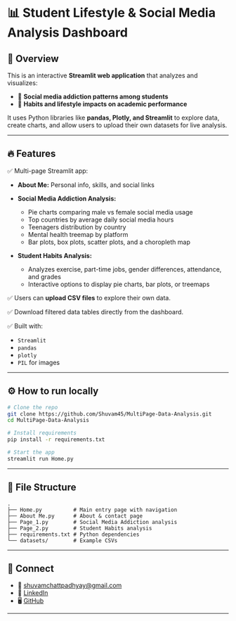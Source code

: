# 📊 Student Lifestyle & Social Media Analysis Dashboard

## 🚀 Overview

This is an interactive **Streamlit web application** that analyzes and visualizes:

* 📱 **Social media addiction patterns among students**
* 🏃 **Habits and lifestyle impacts on academic performance**

It uses Python libraries like **pandas, Plotly, and Streamlit** to explore data, create charts, and allow users to upload their own datasets for live analysis.

---

## 🔥 Features

✅ Multi-page Streamlit app:

* **About Me:** Personal info, skills, and social links
* **Social Media Addiction Analysis:**

  * Pie charts comparing male vs female social media usage
  * Top countries by average daily social media hours
  * Teenagers distribution by country
  * Mental health treemap by platform
  * Bar plots, box plots, scatter plots, and a choropleth map
* **Student Habits Analysis:**

  * Analyzes exercise, part-time jobs, gender differences, attendance, and grades
  * Interactive options to display pie charts, bar plots, or treemaps

✅ Users can **upload CSV files** to explore their own data.

✅ Download filtered data tables directly from the dashboard.

✅ Built with:

* `Streamlit`
* `pandas`
* `plotly`
* `PIL` for images

---

## ⚙️ How to run locally

```bash
# Clone the repo
git clone https://github.com/Shuvam45/MultiPage-Data-Analysis.git
cd MultiPage-Data-Analysis

# Install requirements
pip install -r requirements.txt

# Start the app
streamlit run Home.py
```

---

## 📁 File Structure

```
.
├── Home.py          # Main entry page with navigation
├── About Me.py      # About & contact page
├── Page_1.py        # Social Media Addiction analysis
├── Page_2.py        # Student Habits analysis
├── requirements.txt # Python dependencies
└── datasets/        # Example CSVs
```
---

## 🤝 Connect

* 📧 [shuvamchattpadhyay@gmail.com](mailto:shuvamchattpadhyay@gmail.com)
* 💼 [LinkedIn](https://www.linkedin.com/in/shuvam-chattopadhyay-b5a07733a/)
* 🖥️ [GitHub](https://github.com/Shuvam45)

---

